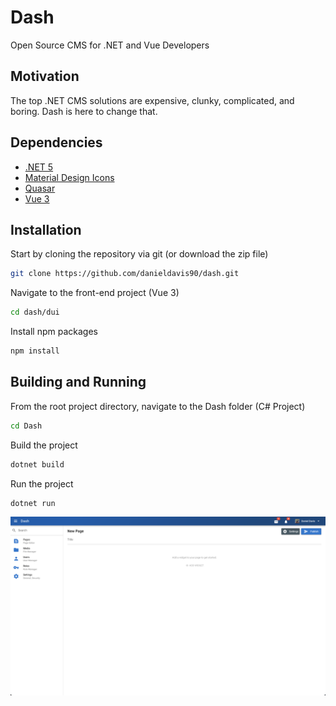# Dash

Open Source CMS for .NET and Vue Developers

## Motivation

The top .NET CMS solutions are expensive, clunky, complicated, and boring. Dash is here to change that.

## Dependencies

- [.NET 5](https://dotnet.microsoft.com/download/dotnet/5.0)
- [Material Design Icons](https://material.io/resources/icons)
- [Quasar](https://quasar.dev/)
- [Vue 3](https://v3.vuejs.org/)

## Installation

Start by cloning the repository via git (or download the zip file)

```bash
git clone https://github.com/danieldavis90/dash.git
```

Navigate to the front-end project (Vue 3)

```bash
cd dash/dui
```

Install npm packages

```bash
npm install
```

## Building and Running

From the root project directory, navigate to the Dash folder (C# Project)

```bash
cd Dash
```

Build the project

```bash
dotnet build
```

Run the project

```bash
dotnet run
```
![](https://github.com/danieldavis90/dash/blob/main/dash.png)

